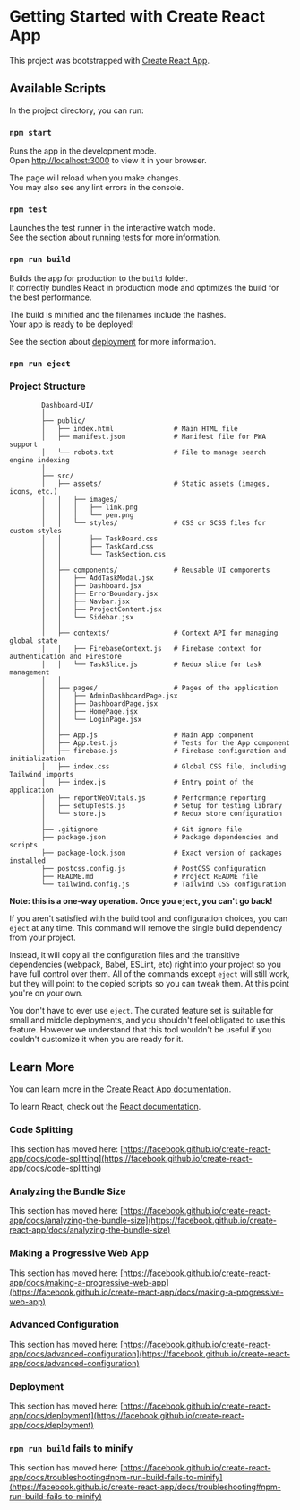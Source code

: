 # Getting Started with Create React App

This project was bootstrapped with [Create React App](https://github.com/facebook/create-react-app).

## Available Scripts

In the project directory, you can run:

### `npm start`

Runs the app in the development mode.\
Open [http://localhost:3000](http://localhost:3000) to view it in your browser.

The page will reload when you make changes.\
You may also see any lint errors in the console.

### `npm test`

Launches the test runner in the interactive watch mode.\
See the section about [running tests](https://facebook.github.io/create-react-app/docs/running-tests) for more information.

### `npm run build`

Builds the app for production to the `build` folder.\
It correctly bundles React in production mode and optimizes the build for the best performance.

The build is minified and the filenames include the hashes.\
Your app is ready to be deployed!

See the section about [deployment](https://facebook.github.io/create-react-app/docs/deployment) for more information.

### `npm run eject`

### Project Structure

            Dashboard-UI/
            │
            ├── public/
            │   ├── index.html               # Main HTML file
            │   ├── manifest.json            # Manifest file for PWA support
            │   └── robots.txt               # File to manage search engine indexing
            │
            ├── src/
            │   ├── assets/                  # Static assets (images, icons, etc.)
            │   │   ├── images/
            │   │   │   ├── link.png
            │   │   │   └── pen.png
            │   │   └── styles/              # CSS or SCSS files for custom styles
            │   │       ├── TaskBoard.css
            │   │       ├── TaskCard.css
            │   │       └── TaskSection.css
            │   │
            │   ├── components/              # Reusable UI components
            │   │   ├── AddTaskModal.jsx
            │   │   ├── Dashboard.jsx
            │   │   ├── ErrorBoundary.jsx
            │   │   ├── Navbar.jsx
            │   │   ├── ProjectContent.jsx
            │   │   └── Sidebar.jsx
            │   │
            │   ├── contexts/                # Context API for managing global state
            │   │   ├── FirebaseContext.js   # Firebase context for authentication and Firestore
            │   │   └── TaskSlice.js         # Redux slice for task management
            │   │
            │   ├── pages/                   # Pages of the application
            │   │   ├── AdminDashboardPage.jsx
            │   │   ├── DashboardPage.jsx
            │   │   ├── HomePage.jsx
            │   │   └── LoginPage.jsx
            │   │
            │   ├── App.js                   # Main App component
            │   ├── App.test.js              # Tests for the App component
            │   ├── firebase.js              # Firebase configuration and initialization
            │   ├── index.css                # Global CSS file, including Tailwind imports
            │   ├── index.js                 # Entry point of the application
            │   ├── reportWebVitals.js       # Performance reporting
            │   ├── setupTests.js            # Setup for testing library
            │   └── store.js                 # Redux store configuration
            │
            ├── .gitignore                   # Git ignore file
            ├── package.json                 # Package dependencies and scripts
            ├── package-lock.json            # Exact version of packages installed
            ├── postcss.config.js            # PostCSS configuration
            ├── README.md                    # Project README file
            └── tailwind.config.js           # Tailwind CSS configuration


**Note: this is a one-way operation. Once you `eject`, you can't go back!**

If you aren't satisfied with the build tool and configuration choices, you can `eject` at any time. This command will remove the single build dependency from your project.

Instead, it will copy all the configuration files and the transitive dependencies (webpack, Babel, ESLint, etc) right into your project so you have full control over them. All of the commands except `eject` will still work, but they will point to the copied scripts so you can tweak them. At this point you're on your own.

You don't have to ever use `eject`. The curated feature set is suitable for small and middle deployments, and you shouldn't feel obligated to use this feature. However we understand that this tool wouldn't be useful if you couldn't customize it when you are ready for it.

## Learn More

You can learn more in the [Create React App documentation](https://facebook.github.io/create-react-app/docs/getting-started).

To learn React, check out the [React documentation](https://reactjs.org/).

### Code Splitting

This section has moved here: [https://facebook.github.io/create-react-app/docs/code-splitting](https://facebook.github.io/create-react-app/docs/code-splitting)

### Analyzing the Bundle Size

This section has moved here: [https://facebook.github.io/create-react-app/docs/analyzing-the-bundle-size](https://facebook.github.io/create-react-app/docs/analyzing-the-bundle-size)

### Making a Progressive Web App

This section has moved here: [https://facebook.github.io/create-react-app/docs/making-a-progressive-web-app](https://facebook.github.io/create-react-app/docs/making-a-progressive-web-app)

### Advanced Configuration

This section has moved here: [https://facebook.github.io/create-react-app/docs/advanced-configuration](https://facebook.github.io/create-react-app/docs/advanced-configuration)

### Deployment

This section has moved here: [https://facebook.github.io/create-react-app/docs/deployment](https://facebook.github.io/create-react-app/docs/deployment)

### `npm run build` fails to minify

This section has moved here: [https://facebook.github.io/create-react-app/docs/troubleshooting#npm-run-build-fails-to-minify](https://facebook.github.io/create-react-app/docs/troubleshooting#npm-run-build-fails-to-minify)
